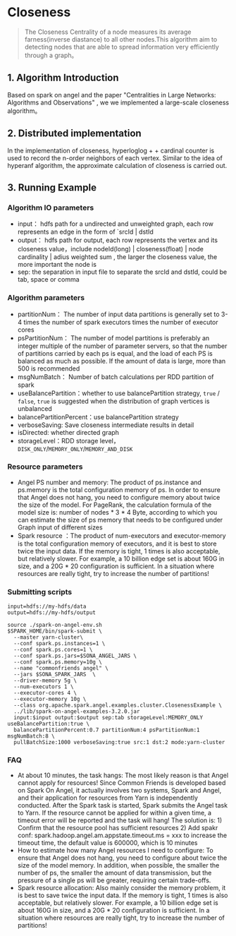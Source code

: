 # Closeness

>The Closeness Centrality of a node measures its average farness(inverse diastance) to all other nodes.This algorithm aim to detecting nodes that are able to spread information very efficiently through a graph。

## 1. Algorithm Introduction

Based on spark on angel and the paper "Centralities in Large Networks: Algorithms and Observations" , we we implemented a large-scale closeness algorithm。

## 2. Distributed implementation

In the implementation of closeness, hyperloglog + + cardinal counter is used to record the n-order neighbors of each vertex. Similar to the idea of hyperanf algorithm, the approximate calculation of closeness is carried out.

## 3. Running Example

### Algorithm IO parameters

  - input： hdfs path for a undirected and unweighted graph, each row represents an edge in the form of `srcId | dstId
  - output： hdfs path for output, each row represents the vertex and its closeness value，include nodeId(long) | closeness(float) | node cardinality | adius weighted sum , the larger the closeness value, the more important the node is
  - sep:  the separation in input file to separate the srcId and dstId, could be tab, space or comma
### Algorithm parameters

  - partitionNum： The number of input data partitions is generally set to 3-4 times the number of spark executors times the number of executor cores
  - psPartitionNum：  The number of model partitions is preferably an integer multiple of the number of parameter servers, so that the number of partitions carried by each ps is equal, and the load of each PS is balanced as much as possible. If the amount of data is large, more than 500 is recommended
  - msgNumBatch： Number of batch calculations per RDD partition of spark
  - useBalancePartition：whether to use balancePartition strategy, `true` / `false`, `true` is suggested when the distribution of graph vertices is unbalanced
  - balancePartitionPercent：use balancePartition strategy 
  - verboseSaving: Save closeness intermediate results in detail
  - isDirected: whether directed graph
  - storageLevel：RDD storage level，`DISK_ONLY`/`MEMORY_ONLY`/`MEMORY_AND_DISK`

### Resource parameters

- Angel PS number and memory: The product of ps.instance and ps.memory is the total configuration memory of ps. In order to ensure that Angel does not hang, you need to configure memory about twice the size of the model. For PageRank, the calculation formula of the model size is: number of nodes * 3 * 4 Byte, according to which you can estimate the size of ps memory that needs to be configured under Graph input of different sizes
- Spark resource ：The product of num-executors and executor-memory is the total configuration memory of executors, and it is best to store twice the input data. If the memory is tight, 1 times is also acceptable, but relatively slower. For example, a 10 billion edge set is about 160G in size, and a 20G * 20 configuration is sufficient. In a situation where resources are really tight, try to increase the number of partitions!

### Submitting scripts

```
input=hdfs://my-hdfs/data
output=hdfs://my-hdfs/output

source ./spark-on-angel-env.sh
$SPARK_HOME/bin/spark-submit \
  --master yarn-cluster\
  --conf spark.ps.instances=1 \
  --conf spark.ps.cores=1 \
  --conf spark.ps.jars=$SONA_ANGEL_JARS \
  --conf spark.ps.memory=10g \
  --name "commonfriends angel" \
  --jars $SONA_SPARK_JARS  \
  --driver-memory 5g \
  --num-executors 1 \
  --executor-cores 4 \
  --executor-memory 10g \
  --class org.apache.spark.angel.examples.cluster.ClosenessExample \
  ../lib/spark-on-angel-examples-3.2.0.jar
  input:$input output:$output sep:tab storageLevel:MEMORY_ONLY useBalancePartition:true \
  balancePartitionPercent:0.7 partitionNum:4 psPartitionNum:1 msgNumBatch:8 \   
  pullBatchSize:1000 verboseSaving:true src:1 dst:2 mode:yarn-cluster
```



### FAQ

- At about 10 minutes, the task hangs: The most likely reason is that Angel cannot apply for resources! Since Common Friends is developed based on Spark On Angel, it actually involves two systems, Spark and Angel, and their application for resources from Yarn is independently conducted. After the Spark task is started, Spark submits the Angel task to Yarn. If the resource cannot be applied for within a given time, a timeout error will be reported and the task will hang! The solution is: 1) Confirm that the resource pool has sufficient resources 2) Add spakr conf: spark.hadoop.angel.am.appstate.timeout.ms = xxx to increase the timeout time, the default value is 600000, which is 10 minutes
- How to estimate how many Angel resources I need to configure: To ensure that Angel does not hang, you need to configure about twice the size of the model memory. In addition, when possible, the smaller the number of ps, the smaller the amount of data transmission, but the pressure of a single ps will be greater, requiring certain trade-offs.
- Spark resource allocation: Also mainly consider the memory problem, it is best to save twice the input data. If the memory is tight, 1 times is also acceptable, but relatively slower. For example, a 10 billion edge set is about 160G in size, and a 20G * 20 configuration is sufficient. In a situation where resources are really tight, try to increase the number of partitions!